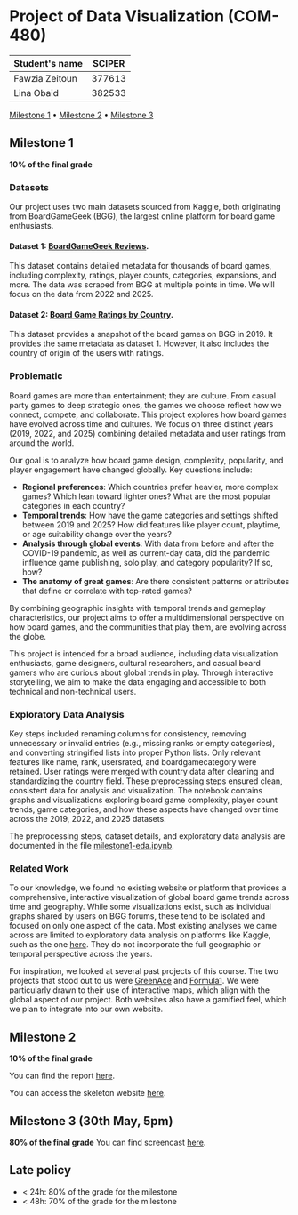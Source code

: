 # Project of Data Visualization (COM-480)

| Student's name | SCIPER |
| -------------- | ------ |
|Fawzia Zeitoun|377613|
|Lina Obaid|382533|

[Milestone 1](#milestone-1) • [Milestone 2](#milestone-2) • [Milestone 3](#milestone-3)

## Milestone 1 <a name="milestone-1"></a>

**10% of the final grade**

### Datasets
Our project uses two main datasets sourced from Kaggle, both originating from BoardGameGeek (BGG), the largest online platform for board game enthusiasts.

#### Dataset 1: [BoardGameGeek Reviews](https://www.kaggle.com/datasets/jvanelteren/boardgamegeek-reviews).
This dataset contains detailed metadata for thousands of board games, including complexity, ratings, player counts, categories, expansions, and more. The data was scraped from BGG at multiple points in time. We will focus on the data from 2022 and 2025.


#### Dataset 2: [Board Game Ratings by Country](https://www.kaggle.com/datasets/thedevastator/board-game-ratings-by-country).
This dataset provides a snapshot of the board games on BGG in 2019. It provides the same metadata as dataset 1. However, it also includes the country of origin of the users with ratings.


### Problematic

Board games are more than entertainment; they are culture. From casual party games to deep strategic ones, the games we choose reflect how we connect, compete, and collaborate.
This project explores how board games have evolved across time and cultures. We focus on three distinct years (2019, 2022, and 2025) combining detailed metadata and user ratings from around the world.

Our goal is to analyze how board game design, complexity, popularity, and player engagement have changed globally. Key questions include:
* **Regional preferences**: Which countries prefer heavier, more complex games? Which lean toward lighter ones? What are the most popular categories in each country?
* **Temporal trends**: How have the game categories and settings shifted between 2019 and 2025? How did features like player count, playtime, or age suitability change over the years?
* **Analysis through global events**: With data from before and after the COVID-19 pandemic, as well as current-day data, did the pandemic influence game publishing, solo play, and category popularity? If so, how?
* **The anatomy of great games**: Are there consistent patterns or attributes that define or correlate with top-rated games?

By combining geographic insights with temporal trends and gameplay characteristics, our project aims to offer a multidimensional perspective on how board games, and the communities that play them, are evolving across the globe.

This project is intended for a broad audience, including data visualization enthusiasts, game designers, cultural researchers, and casual board gamers who are curious about global trends in play. Through interactive storytelling, we aim to make the data engaging and accessible to both technical and non-technical users.


### Exploratory Data Analysis
Key steps included renaming columns for consistency, removing unnecessary or invalid entries (e.g., missing ranks or empty categories), and converting stringified lists into proper Python lists. Only relevant features like name, rank, usersrated, and boardgamecategory were retained. User ratings were merged with country data after cleaning and standardizing the country field. These preprocessing steps ensured clean, consistent data for analysis and visualization.
The notebook contains graphs and visualizations exploring board game complexity, player count trends, game categories, and how these aspects have changed over time across the 2019, 2022, and 2025 datasets.

The preprocessing steps, dataset details, and exploratory data analysis are documented in the file [milestone1-eda.ipynb](./milestone1_eda.ipynb).


### Related Work
To our knowledge, we found no existing website or platform that provides a comprehensive, interactive visualization of global board game trends across time and geography. While some visualizations exist, such as individual graphs shared by users on BGG forums, these tend to be isolated and focused on only one aspect of the data. Most existing analyses we came across are limited to exploratory data analysis on platforms like Kaggle, such as the one [here](https://www.kaggle.com/code/jvanelteren/exploring-the-13m-reviews-bgg-dataset). They do not incorporate the full geographic or temporal perspective across the years.

For inspiration, we looked at several past projects of this course. The two projects that stood out to us were [GreenAce]( https://greenace.fdumoncel.ch/) and [Formula1]( https://formula1viz.altervista.org/index.html). We were particularly drawn to their use of interactive maps, which align with the global aspect of our project. Both websites also have a gamified feel, which we plan to integrate into our own website.


## Milestone 2 <a name="milestone-2"></a>

**10% of the final grade**

You can find the report [here](./milestones/milestone2/Milestone%202.pdf).

You can access the skeleton website [here](https://com-480-data-visualization.github.io/DatArt/).

## Milestone 3 (30th May, 5pm)
**80% of the final grade**
You can find screencast [here](https://drive.google.com/drive/folders/1cBu66tuDmennujW_vgWd_hIo0sJuPwI4?usp=sharing).


## Late policy

- < 24h: 80% of the grade for the milestone
- < 48h: 70% of the grade for the milestone

